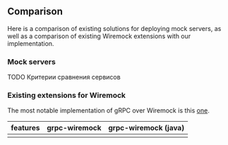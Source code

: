 ## Comparison

Here is a comparison of existing solutions for deploying mock servers,
as well as a comparison of existing Wiremock extensions with our
implementation.

### Mock servers

TODO Критерии сравнения сервисов

### Existing extensions for Wiremock

The most notable implementation of gRPC over Wiremock is this [one](https://github.com/Adven27/grpc-wiremock).

| features | grpc-wiremock | grpc-wiremock (java) |
|---------|---------|----------------------|
|         |         |                      |

